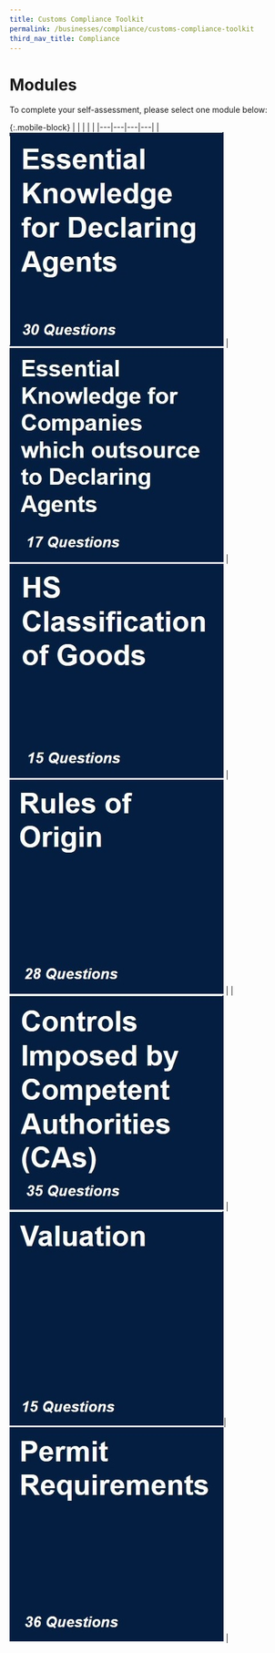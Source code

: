 ```yaml
---
title: Customs Compliance Toolkit
permalink: /businesses/compliance/customs-compliance-toolkit
third_nav_title: Compliance
---
```


# Modules

To complete your self-assessment, please select one module below:

{:.mobile-block}
|  |   |   |   |
|---|---|---|---|
| [![](images/compliance-toolkit/Essential-Knowledge-for-Declaring-Agents.jpg)](/documents/businesses/compliance-toolkit/Essential-Knowledge-for-Declaring-Agents.xlsx) | [![](images/compliance-toolkit/Essential-Knowledge-for-Companies-which-outsource-to-DA.jpg)](/documents/businesses/compliance-toolkit/Essential-Knowledge-for-Companies-which-outsource-to-DA.xlsx) | [![](images/compliance-toolkit/HS-Classification-of-Goods.jpg)](/documents/businesses/compliance-toolkit/HS-Classification-of-Goods.xlsx) | [![](images/compliance-toolkit/ROO.jpg)](/documents/businesses/compliance-toolkit/ROO.xlsx)  |
| [![](images/compliance-toolkit/Controls-Imposed-by-CA.jpg)](/documents/businesses/compliance-toolkit/Controls-Imposed-by-CA.xlsx)  | [![]( images/compliance-toolkit/Valuation.jpg)](/documents/businesses/compliance-toolkit/Valuation.xlsx)|  [![](images/compliance-toolkit/Permit-Requirements.jpg)](/documents/businesses/compliance-toolkit/Permit-Requirements.xlsx) | 	
